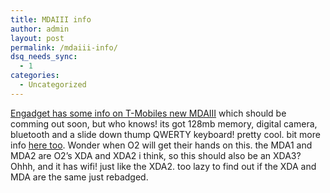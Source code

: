 ```yaml
---
title: MDAIII info
author: admin
layout: post
permalink: /mdaiii-info/
dsq_needs_sync:
  - 1
categories:
  - Uncategorized
---
```

[Engadget has some info on T-Mobiles new MDAIII][1] which should be comming out soon, but who knows! its got 128mb memory, digital camera, bluetooth and a slide down thump QWERTY keyboard! pretty cool. bit more info [here too][2]. Wonder when O2 will get their hands on this. the MDA1 and MDA2 are O2&#8217;s XDA and XDA2 i think, so this should also be an XDA3? Ohhh, and it has wifi! just like the XDA2. too lazy to find out if the XDA and MDA are the same just rebadged.

 [1]: http://www.engadget.com/entry/2015668467844323/
 [2]: http://msmobiles.com/news.php/2686.html
